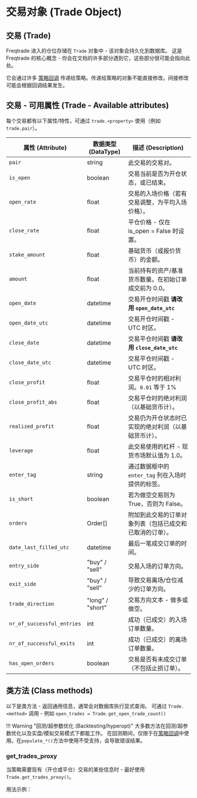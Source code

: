 # 交易对象 (Trade Object)

## 交易 (Trade)

Freqtrade 进入的仓位存储在 `Trade` 对象中 - 该对象会持久化到数据库。
这是 Freqtrade 的核心概念 - 你会在文档的许多部分遇到它，这些部分很可能会指向此处。

它会通过许多 [策略回调](strategy-callbacks.md) 传递给策略。传递给策略的对象不能直接修改。间接修改可能会根据回调结果发生。

## 交易 - 可用属性 (Trade - Available attributes)

每个交易都有以下属性/特性，可通过 `trade.<property>` 使用（例如 `trade.pair`）。

| 属性 (Attribute) | 数据类型 (DataType) | 描述 (Description) |
|------------|-------------|-------------|
| `pair` | string | 此交易的交易对。 |
| `is_open` | boolean | 交易当前是否为开仓状态，或已结束。 |
| `open_rate` | float | 交易的入场价格（若有交易调整，为平均入场价格）。 |
| `close_rate` | float | 平仓价格 - 仅在 is_open = False 时设置。 |
| `stake_amount` | float | 基础货币（或报价货币）的金额。 |
| `amount` | float | 当前持有的资产/基准货币数量。在初始订单成交前为 0.0。 |
| `open_date` | datetime | 交易开仓时间戳 **请改用 `open_date_utc`** |
| `open_date_utc` | datetime | 交易开仓时间戳 - UTC 时区。 |
| `close_date` | datetime | 交易平仓时间戳 **请改用 `close_date_utc`** |
| `close_date_utc` | datetime | 交易平仓时间戳 - UTC 时区。 |
| `close_profit` | float | 交易平仓时的相对利润。`0.01` 等于 1% |
| `close_profit_abs` | float | 交易平仓时的绝对利润（以基础货币计）。 |
| `realized_profit` | float | 交易仍为开仓状态时已实现的绝对利润（以基础货币计）。 |
| `leverage` | float | 此交易使用的杠杆 - 现货市场默认值为 1.0。 |
| `enter_tag` | string | 通过数据框中的 `enter_tag` 列在入场时提供的标签。 |
| `is_short` | boolean | 若为做空交易则为 True，否则为 False。 |
| `orders` | Order[] | 附加到此交易的订单对象列表（包括已成交和已取消的订单）。 |
| `date_last_filled_utc` | datetime | 最后一笔成交订单的时间。 |
| `entry_side` | "buy" / "sell" | 交易入场的订单方向。 |
| `exit_side` | "buy" / "sell" | 导致交易离场/仓位减少的订单方向。 |
| `trade_direction` | "long" / "short" | 交易方向文本 - 做多或做空。 |
| `nr_of_successful_entries` | int | 成功（已成交）的入场订单数量。 |
| `nr_of_successful_exits` | int | 成功（已成交）的离场订单数量。 |
| `has_open_orders` | boolean | 交易是否有未成交订单（不包括止损订单）。 |

## 类方法 (Class methods)

以下是类方法 - 返回通用信息，通常会对数据库执行显式查询。
可通过 `Trade.<method>` 调用 - 例如 `open_trades = Trade.get_open_trade_count()`

!!! Warning "回测/超参数优化 (Backtesting/hyperopt)"
    大多数方法在回测/超参数优化以及实盘/模拟交易模式下都能工作。
    在回测期间，仅限于在[策略回调](strategy-callbacks.md)中使用。在`populate_*()`方法中使用不受支持，会导致错误结果。

### get_trades_proxy

当策略需要现有（开仓或平仓）交易的某些信息时 - 最好使用 `Trade.get_trades_proxy()`。

用法示例：